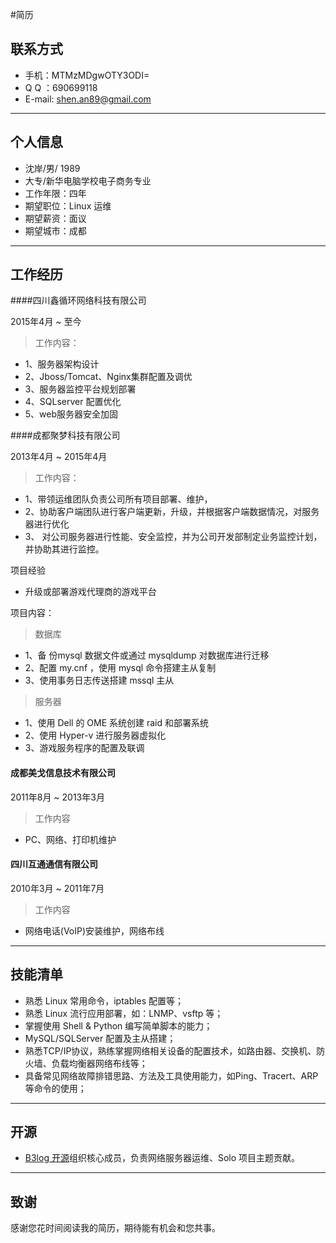 #简历

## 联系方式

 * 手机：MTMzMDgwOTY3ODI=
 * Q Q ：690699118
 * E-mail: shen.an89@gmail.com

---

## 个人信息

 * 沈岸/男/ 1989
 * 大专/新华电脑学校电子商务专业 
 * 工作年限：四年
 * 期望职位：Linux 运维
 * 期望薪资：面议
 * 期望城市：成都

---

## 工作经历

####四川鑫循环网络科技有限公司

2015年4月 ~ 至今

> 工作内容：

- 1、服务器架构设计
- 2、Jboss/Tomcat、Nginx集群配置及调优
- 3、服务器监控平台规划部署
- 4、SQLserver 配置优化
- 5、web服务器安全加固


####成都聚梦科技有限公司

 2013年4月 ~ 2015年4月

> 工作内容：

- 1、带领运维团队负责公司所有项目部署、维护，
- 2、协助客户端团队进行客户端更新，升级，并根据客户端数据情况，对服务器进行优化
- 3、 对公司服务器进行性能、安全监控，并为公司开发部制定业务监控计划，并协助其进行监控。

项目经验

- 升级或部署游戏代理商的游戏平台

项目内容：

> 数据库

- 1、备 份mysql 数据文件或通过 mysqldump 对数据库进行迁移
- 2、配置 my.cnf ，使用 mysql 命令搭建主从复制
- 3、使用事务日志传送搭建 mssql 主从

> 服务器

- 1、使用 Dell 的 OME 系统创建 raid 和部署系统
- 2、使用 Hyper-v 进行服务器虚拟化
- 3、游戏服务程序的配置及联调



#### 成都美戈信息技术有限公司

2011年8月 ~ 2013年3月

> 工作内容

- PC、网络、打印机维护


#### 四川互通通信有限公司

2010年3月 ~ 2011年7月

> 工作内容

- 网络电话(VoIP)安装维护，网络布线

---

## 技能清单

- 熟悉 Linux 常用命令，iptables 配置等；
- 熟悉 Linux 流行应用部署，如：LNMP、vsftp 等；
- 掌握使用 Shell & Python 编写简单脚本的能力；
- MySQL/SQLServer 配置及主从搭建；
- 熟悉TCP/IP协议，熟练掌握网络相关设备的配置技术，如路由器、交换机、防火墙、负载均衡器网络布线等；
- 具备常见网络故障排错思路、方法及工具使用能力，如Ping、Tracert、ARP等命令的使用；

---

## 开源

- [B3log 开源](http://b3log.org)组织核心成员，负责网络服务器运维、Solo 项目主题贡献。

---

## 致谢
感谢您花时间阅读我的简历，期待能有机会和您共事。
